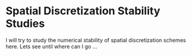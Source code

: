 # Spatial Discretization Stability Studies
I will try to study the numerical stability of spatial discretization schemes here.
Lets see until where can I go ...
